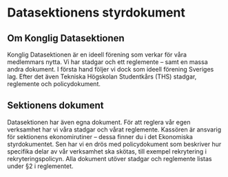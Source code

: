 # Datasektionens styrdokument

## Om Konglig Datasektionen

Konglig Datasektionen är en ideell förening som verkar för våra medlemmars nytta. Vi har stadgar och ett reglemente – samt en massa andra dokument. I första hand följer vi dock som ideell förening Sveriges lag. Efter det även Tekniska Högskolan Studentkårs (THS) stadgar, reglemente och policydokument.

## Sektionens dokument

Datasektionen har även egna dokument. För att reglera vår egen verksamhet har vi våra stadgar och vårat reglemente. Kassören är ansvarig för sektionens ekonomirutiner – dessa finner du i det Ekonomiska styrdokumentet. Sen har vi en drös med policydokument som beskriver hur specifika delar av vår verksamhet ska skötas, till exempel rekrytering i rekryteringspolicyn. Alla dokument utöver stadgar och reglemente listas under §2 i reglementet.

